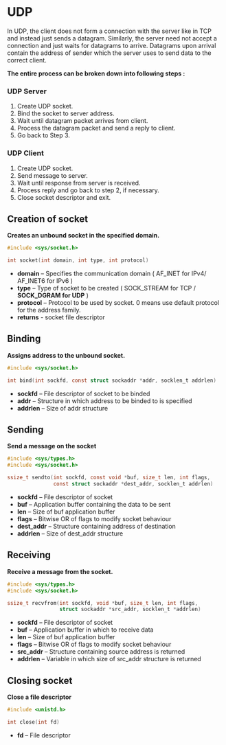 # UDP
In UDP, the client does not form a connection with the server like in TCP and instead just sends a datagram. Similarly, the server need not accept a connection and just waits for datagrams to arrive. Datagrams upon arrival contain the address of sender which the server uses to send data to the correct client.

**The entire process can be broken down into following steps :**
### UDP Server
1. Create UDP socket.
2. Bind the socket to server address.
3. Wait until datagram packet arrives from client.
4. Process the datagram packet and send a reply to client.
5. Go back to Step 3.

### UDP Client
1. Create UDP socket.
2. Send message to server.
3. Wait until response from server is received.
4. Process reply and go back to step 2, if necessary.
5. Close socket descriptor and exit.

## Creation of socket
**Creates an unbound socket in the specified domain.**
```c
#include <sys/socket.h>

int socket(int domain, int type, int protocol)
```

* **domain** – Specifies the communication domain ( AF_INET for IPv4/ AF_INET6 for IPv6 )
* **type** – Type of socket to be created ( SOCK_STREAM for TCP / **SOCK_DGRAM for UDP** )
* **protocol** – Protocol to be used by socket. 0 means use default protocol for the address family.
* **returns** - socket file descriptor

## Binding
**Assigns address to the unbound socket.**
```c
#include <sys/socket.h>

int bind(int sockfd, const struct sockaddr *addr, socklen_t addrlen)
```

* **sockfd** – File descriptor of socket to be binded
* **addr** – Structure in which address to be binded to is specified
* **addrlen** – Size of addr structure

## Sending
**Send a message on the socket**
```c
#include <sys/types.h>
#include <sys/socket.h>

ssize_t sendto(int sockfd, const void *buf, size_t len, int flags,
               const struct sockaddr *dest_addr, socklen_t addrlen)
```

* **sockfd** – File descriptor of socket
* **buf** – Application buffer containing the data to be sent
* **len** – Size of buf application buffer
* **flags** – Bitwise OR of flags to modify socket behaviour
* **dest_addr** – Structure containing address of destination
* **addrlen** – Size of dest_addr structure

## Receiving
**Receive a message from the socket.**
```c
#include <sys/types.h>
#include <sys/socket.h>

ssize_t recvfrom(int sockfd, void *buf, size_t len, int flags,
                 struct sockaddr *src_addr, socklen_t *addrlen)
```

* **sockfd** – File descriptor of socket
* **buf** – Application buffer in which to receive data
* **len** – Size of buf application buffer
* **flags** – Bitwise OR of flags to modify socket behaviour
* **src_addr** – Structure containing source address is returned
* **addrlen** – Variable in which size of src_addr structure is returned

## Closing socket
**Close a file descriptor**
```c
#include <unistd.h>

int close(int fd)
```

* **fd** – File descriptor
